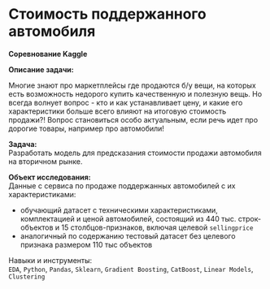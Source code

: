 # Стоимость поддержанного автомобиля

**Соревнование Kaggle**

**Описание задачи:**

Многие знают про маркетплейсы где продаются б/у вещи, на которых есть возможность недорого купить качественную и полезную вещь. Но всегда волнует вопрос - кто и как устанавливает цену, и какие его характеристики больше всего влияют на итоговую стоимость продажи?! Вопрос становиться особо актуальным, если речь идет про дорогие товары, например про автомобили!

**Задача:**  
Разработать модель для предсказания стоимости продажи автомобиля на вторичном рынке.

**Объект исследования:**  
Данные с сервиса по продаже поддержанных автомобилей с их характеристиками:
- обучающий датасет с техническими характеристиками, комплектацией и ценой автомобилей, состоящий из  440 тыс. строк-объектов и 15 столбцов-признаков, включая целевой `sellingprice`
- аналогичный по содержанию тестовый датасет без целевого признака размером 110 тыс объектов

Навыки и инструменты:  
`EDA`, `Python`, `Pandas`, `Sklearn`, `Gradient Boosting`, `CatBoost`, `Linear Models`, `Clustering`
